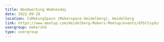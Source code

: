 ```yaml
---
title: Woodworking Wednesday
date: 2022-09-28
location: CoMakingSpace (Makerspace Heidelberg), Heidelberg
link: https://www.meetup.com/Heidelberg-Makers-Meetup/events/dfbltsydcmblc/
usergroup: makershd
type: usergroup
---
```

